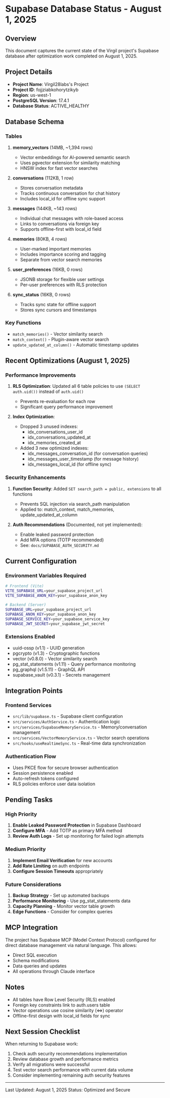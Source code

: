 # Supabase Database Status - August 1, 2025

## Overview
This document captures the current state of the Virgil project's Supabase database after optimization work completed on August 1, 2025.

## Project Details
- **Project Name**: Virgil28labs's Project
- **Project ID**: fojjziabkohorytzikyb
- **Region**: us-west-1
- **PostgreSQL Version**: 17.4.1
- **Database Status**: ACTIVE_HEALTHY

## Database Schema

### Tables
1. **memory_vectors** (14MB, ~1,394 rows)
   - Vector embeddings for AI-powered semantic search
   - Uses pgvector extension for similarity matching
   - HNSW index for fast vector searches

2. **conversations** (112KB, 1 row)
   - Stores conversation metadata
   - Tracks continuous conversation for chat history
   - Includes local_id for offline sync support

3. **messages** (144KB, ~143 rows)
   - Individual chat messages with role-based access
   - Links to conversations via foreign key
   - Supports offline-first with local_id field

4. **memories** (80KB, 4 rows)
   - User-marked important memories
   - Includes importance scoring and tagging
   - Separate from vector search memories

5. **user_preferences** (16KB, 0 rows)
   - JSONB storage for flexible user settings
   - Per-user preferences with RLS protection

6. **sync_status** (16KB, 0 rows)
   - Tracks sync state for offline support
   - Stores sync cursors and timestamps

### Key Functions
- `match_memories()` - Vector similarity search
- `match_context()` - Plugin-aware vector search
- `update_updated_at_column()` - Automatic timestamp updates

## Recent Optimizations (August 1, 2025)

### Performance Improvements
1. **RLS Optimization**: Updated all 6 table policies to use `(SELECT auth.uid())` instead of `auth.uid()`
   - Prevents re-evaluation for each row
   - Significant query performance improvement

2. **Index Optimization**:
   - Dropped 3 unused indexes: 
     - idx_conversations_user_id
     - idx_conversations_updated_at
     - idx_memories_created_at
   - Added 3 new optimized indexes:
     - idx_messages_conversation_id (for conversation queries)
     - idx_messages_user_timestamp (for message history)
     - idx_messages_local_id (for offline sync)

### Security Enhancements
1. **Function Security**: Added `SET search_path = public, extensions` to all functions
   - Prevents SQL injection via search_path manipulation
   - Applied to: match_context, match_memories, update_updated_at_column

2. **Auth Recommendations** (Documented, not yet implemented):
   - Enable leaked password protection
   - Add MFA options (TOTP recommended)
   - See: `docs/SUPABASE_AUTH_SECURITY.md`

## Current Configuration

### Environment Variables Required
```bash
# Frontend (Vite)
VITE_SUPABASE_URL=your_supabase_project_url
VITE_SUPABASE_ANON_KEY=your_supabase_anon_key

# Backend (Server)
SUPABASE_URL=your_supabase_project_url
SUPABASE_ANON_KEY=your_supabase_anon_key
SUPABASE_SERVICE_KEY=your_supabase_service_key
SUPABASE_JWT_SECRET=your_supabase_jwt_secret
```

### Extensions Enabled
- uuid-ossp (v1.1) - UUID generation
- pgcrypto (v1.3) - Cryptographic functions
- vector (v0.8.0) - Vector similarity search
- pg_stat_statements (v1.11) - Query performance monitoring
- pg_graphql (v1.5.11) - GraphQL API
- supabase_vault (v0.3.1) - Secrets management

## Integration Points

### Frontend Services
- `src/lib/supabase.ts` - Supabase client configuration
- `src/services/AuthService.ts` - Authentication logic
- `src/services/SupabaseMemoryService.ts` - Memory/conversation management
- `src/services/VectorMemoryService.ts` - Vector search operations
- `src/hooks/useRealtimeSync.ts` - Real-time data synchronization

### Authentication Flow
- Uses PKCE flow for secure browser authentication
- Session persistence enabled
- Auto-refresh tokens configured
- RLS policies enforce user data isolation

## Pending Tasks

### High Priority
1. **Enable Leaked Password Protection** in Supabase Dashboard
2. **Configure MFA** - Add TOTP as primary MFA method
3. **Review Auth Logs** - Set up monitoring for failed login attempts

### Medium Priority
1. **Implement Email Verification** for new accounts
2. **Add Rate Limiting** on auth endpoints
3. **Configure Session Timeouts** appropriately

### Future Considerations
1. **Backup Strategy** - Set up automated backups
2. **Performance Monitoring** - Use pg_stat_statements data
3. **Capacity Planning** - Monitor vector table growth
4. **Edge Functions** - Consider for complex queries

## MCP Integration
The project has Supabase MCP (Model Context Protocol) configured for direct database management via natural language. This allows:
- Direct SQL execution
- Schema modifications
- Data queries and updates
- All operations through Claude interface

## Notes
- All tables have Row Level Security (RLS) enabled
- Foreign key constraints link to auth.users table
- Vector operations use cosine similarity (<=>) operator
- Offline-first design with local_id fields for sync

## Next Session Checklist
When returning to Supabase work:
1. Check auth security recommendations implementation
2. Review database growth and performance metrics
3. Verify all migrations were successful
4. Test vector search performance with current data volume
5. Consider implementing remaining auth security features

---
Last Updated: August 1, 2025
Status: Optimized and Secure